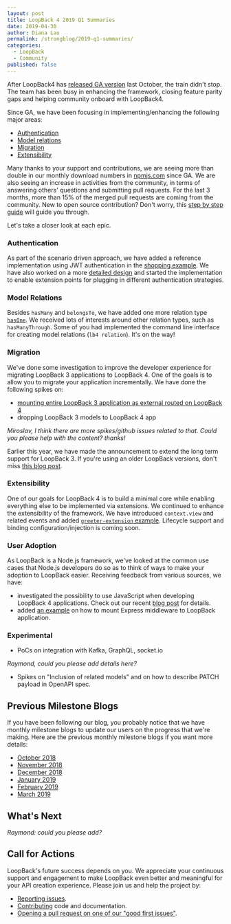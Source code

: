 ```yaml
---
layout: post
title: LoopBack 4 2019 Q1 Summaries
date: 2019-04-30
author: Diana Lau
permalink: /strongblog/2019-q1-summaries/
categories:
  - LoopBack
  - Community
published: false  
---
```


After LoopBack4 has [released GA version](https://strongloop.com/strongblog/loopback-4-ga) last October, the train didn't stop. The team has been busy in enhancing the framework, closing feature parity gaps and helping community onboard with LoopBack4.

Since GA, we have been focusing in implementing/enhancing the following major areas: 
- [Authentication](#authentication)
- [Model relations](#model-relations)
- [Migration](#migration)
- [Extensibility](#extensibility)

Many thanks to your support and contributions, we are seeing more than double in our monthly download numbers in [npmjs.com](https://www.npmjs.com/) since GA. We are also seeing an increase in activities from the community, in terms of answering others' questions and submitting pull requests. For the last 3 months, more than 15% of the merged pull requests are coming from the community. New to open source contribution? Don't worry, this [step by step guide](https://loopback.io/doc/en/lb4/submitting_a_pr.html) will guide you through.

<!--more-->
Let's take a closer look at each epic. 

### Authentication
As part of the scenario driven approach, we have added a reference implementation using JWT authentication in the [shopping example](https://github.com/strongloop/loopback4-example-shopping). We have also worked on a more [detailed design](https://github.com/strongloop/loopback-next/tree/master/packages/authentication/docs) and started the implementation to enable extension points for plugging in different authentication strategies.

### Model Relations

Besides `hasMany` and `belongsTo`, we have added one more relation type [`hasOne`](https://loopback.io/doc/en/lb4/hasOne-relation.html). We received lots of interests around other relation types, such as `hasManyThrough`.  Some of you had implemented the command line interface for creating model relations (`lb4 relation`).  It's on the way! 

### Migration

We've done some investigation to improve the developer experience for migrating LoopBack 3 applications to LoopBack 4.  One of the goals is to allow you to migrate your application incrementally.  We have done the following spikes on:
- [mounting entire LoopBack 3 application as external routed on LoopBack 4](https://github.com/strongloop/loopback-next/issues/2389)
- dropping LoopBack 3 models to LoopBack 4 app

_Miroslav, I think there are more spikes/github issues related to that. Could you please help with the content? thanks!_


Earlier this year, we have made the announcement to extend the long term support for LoopBack 3.  If you're using an older LoopBack versions, don't miss [this blog post](https://strongloop.com/strongblog/lb3-extended-lts/). 


### Extensibility

One of our goals for LoopBack 4 is to build a minimal core while enabling everything else to be implemented via extensions. We continued to enhance the extensibility of the framework. We have introduced `context.view` and related events and added [`greeter-extension` example](https://github.com/strongloop/loopback-next/tree/master/examples/greeter-extension).  Lifecycle support and binding configuration/injection is coming soon. 

### User Adoption

As LoopBack is a Node.js framework, we've looked at the common use cases that Node.js developers do so as to think of ways to make your adoption to LoopBack easier. Receiving feedback from various sources, we have:
- investigated the possibility to use JavaScript when developing LoopBack 4 applications. Check out our recent [blog post](https://strongloop.com/strongblog/loopback4-javascript-experience/) for details.
- added [an example](https://github.com/strongloop/loopback-next/tree/master/examples/express-composition) on how to mount Express middleware to LoopBack application.


### Experimental

- PoCs on integration with Kafka, GraphQL, socket.io

_Raymond, could you please add details here?_

- Spikes on "Inclusion of related models" and on how to describe PATCH payload in OpenAPI spec.



## Previous Milestone Blogs
If you have been following our blog, you probably notice that we have monthly milestone blogs to update our users on the progress that we're making.  Here are the previous monthly milestone blogs if you want more details:
- [October 2018](https://strongloop.com/strongblog/loopback-4-october-2018-milestone/)
- [November 2018](https://strongloop.com/strongblog/november-2018-milestone/)
- [December 2018](https://strongloop.com/strongblog/december-2018-milestone/)
- [January 2019](https://strongloop.com/strongblog/january-2019-milestone/)
- [February 2019](https://strongloop.com/strongblog/february-2019-milestone/)
- [March 2019](https://strongloop.com/strongblog/march-2019-milestone/)

## What's Next

_Raymond: could you please add?_


## Call for Actions

LoopBack's future success depends on you. We appreciate your continuous support and engagement to make LoopBack even better and meaningful for your API creation experience. Please join us and help the project by:

- [Reporting issues](https://github.com/strongloop/loopback-next/issues).
- [Contributing](https://github.com/strongloop/loopback-next/blob/master/docs/CONTRIBUTING.md)
  code and documentation.
- [Opening a pull request on one of our "good first issues"](https://github.com/strongloop/loopback-next/labels/good%20first%20issue).
